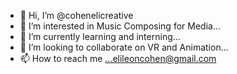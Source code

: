 - 👋 Hi, I’m @cohenelicreative
- 👀 I’m interested in Music Composing for Media...
- 🌱 I’m currently learning and interning...
- 💞️ I’m looking to collaborate on VR and Animation...
- 📫 How to reach me ...elileoncohen@gmail.com 

<!---
cohenelicreative/cohenelicreative is a ✨ special ✨ repository because its `README.md` (this file) appears on your GitHub profile.
You can click the Preview link to take a look at your changes.
--->
